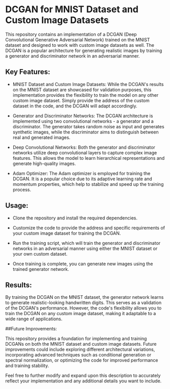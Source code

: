 # DCGAN for MNIST Dataset and Custom Image Datasets

This repository contains an implementation of a DCGAN (Deep Convolutional Generative Adversarial Network) trained on the MNIST dataset and designed to work with custom image datasets as well. The DCGAN is a popular architecture for generating realistic images by training a generator and discriminator network in an adversarial manner.

## Key Features:

* MNIST Dataset and Custom Image Datasets: While the DCGAN's results on the MNIST dataset are showcased for validation purposes, this implementation provides the flexibility to train the model on any other custom image dataset. Simply provide the address of the custom dataset in the code, and the DCGAN will adapt accordingly.

* Generator and Discriminator Networks: The DCGAN architecture is implemented using two convolutional networks - a generator and a discriminator. The generator takes random noise as input and generates synthetic images, while the discriminator aims to distinguish between real and generated images.

* Deep Convolutional Networks: Both the generator and discriminator networks utilize deep convolutional layers to capture complex image features. This allows the model to learn hierarchical representations and generate high-quality images.

* Adam Optimizer: The Adam optimizer is employed for training the DCGAN. It is a popular choice due to its adaptive learning rate and momentum properties, which help to stabilize and speed up the training process.

## Usage:

* Clone the repository and install the required dependencies.

* Customize the code to provide the address and specific requirements of your custom image dataset for training the DCGAN.

* Run the training script, which will train the generator and discriminator networks in an adversarial manner using either the MNIST dataset or your own custom dataset.

* Once training is complete, you can generate new images using the trained generator network.

## Results:

By training the DCGAN on the MNIST dataset, the generator network learns to generate realistic-looking handwritten digits. This serves as a validation of the DCGAN's performance. However, the code's flexibility allows you to train the DCGAN on any custom image dataset, making it adaptable to a wide range of applications.

##Future Improvements:

This repository provides a foundation for implementing and training DCGANs on both the MNIST dataset and custom image datasets. Future improvements could include exploring different architectural variations, incorporating advanced techniques such as conditional generation or spectral normalization, or optimizing the code for improved performance and training stability.

Feel free to further modify and expand upon this description to accurately reflect your implementation and any additional details you want to include.
